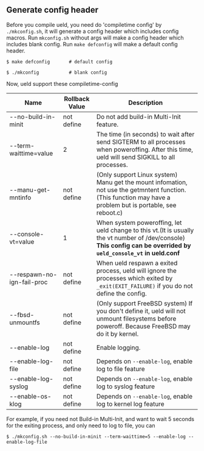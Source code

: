 ## Generate config header

Before you compile ueld, you need do 'compiletime config' by `./mkconfig.sh`, it will generate a config header which includes config macros. Run `mkconfig.sh` without args will make a config header which includes blank config. Run `make defconfig` will make a default config header.

```
$ make defconfig       # default config
```

```
$ ./mkconfig           # blank config
```

Now, ueld support these compiletime-config

Name|Rollback Value|Description
----|--------------|-----------
--no-build-in-minit|not define|Do not add build-in Multi-Init feature.
--term-waittime=value|2|The time (in seconds) to wait after send SIGTERM to all processes when poweroffing. After this time, ueld will send SIGKILL to all processes.
--manu-get-mntinfo|not define|(Only support Linux system) Manu get the mount infomation, not use the getmntent function. (This function may have a problem but is portable, see reboot.c)
--console-vt=value|1|When system poweroffing, let ueld change to this vt.(It is usually the vt number of /dev/console) **This config can be overrided by `ueld_console_vt` in ueld.conf**
--respawn-no-ign-fail-proc|not define|When ueld respawn a exited process, ueld will ignore the processes which exited by `_exit(EXIT_FAILURE)` if you do not define the config.
--fbsd-unmountfs|not define|(Only support FreeBSD system) If you don't define it, ueld will not unmount filesystems before poweroff. Because FreeBSD may do it by kernel.
--enable-log|not define|Enable logging.
--enable-log-file|not define|Depends on `--enable-log`, enable log to file feature
--enable-log-syslog|not define|Depends on `--enable-log`, enable log to syslog feature
--enable-os-klog|not define|Depends on `--enable-log`, enable log to kernel log feature

For example, if you need not Build-in Multi-Init, and want to wait 5 seconds for the exiting process, and only need to log to file, you can

```
$ ./mkconfig.sh --no-build-in-minit --term-waittime=5 --enable-log --enable-log-file
```

